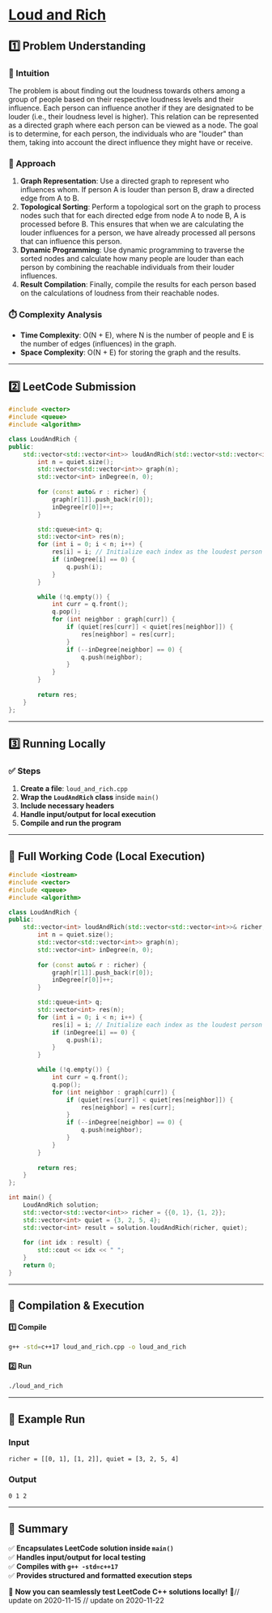 # **[Loud and Rich](https://leetcode.com/problems/loud-and-rich/description/)**  

## **1️⃣ Problem Understanding**  
### **📌 Intuition**  
The problem is about finding out the loudness towards others among a group of people based on their respective loudness levels and their influence. Each person can influence another if they are designated to be louder (i.e., their loudness level is higher). This relation can be represented as a directed graph where each person can be viewed as a node. The goal is to determine, for each person, the individuals who are "louder" than them, taking into account the direct influence they might have or receive.

### **🚀 Approach**  
1. **Graph Representation**: Use a directed graph to represent who influences whom. If person A is louder than person B, draw a directed edge from A to B.
2. **Topological Sorting**: Perform a topological sort on the graph to process nodes such that for each directed edge from node A to node B, A is processed before B. This ensures that when we are calculating the louder influences for a person, we have already processed all persons that can influence this person.
3. **Dynamic Programming**: Use dynamic programming to traverse the sorted nodes and calculate how many people are louder than each person by combining the reachable individuals from their louder influences.
4. **Result Compilation**: Finally, compile the results for each person based on the calculations of loudness from their reachable nodes.

### **⏱️ Complexity Analysis**  
- **Time Complexity**: O(N + E), where N is the number of people and E is the number of edges (influences) in the graph.  
- **Space Complexity**: O(N + E) for storing the graph and the results.  

---  

## **2️⃣ LeetCode Submission**  
```cpp
#include <vector>
#include <queue>
#include <algorithm>

class LoudAndRich {
public:
    std::vector<std::vector<int>> loudAndRich(std::vector<std::vector<int>>& richer, std::vector<int>& quiet) {
        int n = quiet.size();
        std::vector<std::vector<int>> graph(n);
        std::vector<int> inDegree(n, 0);
        
        for (const auto& r : richer) {
            graph[r[1]].push_back(r[0]);
            inDegree[r[0]]++;
        }

        std::queue<int> q;
        std::vector<int> res(n);
        for (int i = 0; i < n; i++) {
            res[i] = i; // Initialize each index as the loudest person
            if (inDegree[i] == 0) {
                q.push(i);
            }
        }

        while (!q.empty()) {
            int curr = q.front();
            q.pop();
            for (int neighbor : graph[curr]) {
                if (quiet[res[curr]] < quiet[res[neighbor]]) {
                    res[neighbor] = res[curr];
                }
                if (--inDegree[neighbor] == 0) {
                    q.push(neighbor);
                }
            }
        }
        
        return res;
    }
};
```  

---  

## **3️⃣ Running Locally**  
### **✅ Steps**  
1. **Create a file**: `loud_and_rich.cpp`  
2. **Wrap the `LoudAndRich` class** inside `main()`  
3. **Include necessary headers**  
4. **Handle input/output for local execution**  
5. **Compile and run the program**  

---  

## **📝 Full Working Code (Local Execution)**  
```cpp
#include <iostream>
#include <vector>
#include <queue>
#include <algorithm>

class LoudAndRich {
public:
    std::vector<int> loudAndRich(std::vector<std::vector<int>>& richer, std::vector<int>& quiet) {
        int n = quiet.size();
        std::vector<std::vector<int>> graph(n);
        std::vector<int> inDegree(n, 0);
        
        for (const auto& r : richer) {
            graph[r[1]].push_back(r[0]);
            inDegree[r[0]]++;
        }

        std::queue<int> q;
        std::vector<int> res(n);
        for (int i = 0; i < n; i++) {
            res[i] = i; // Initialize each index as the loudest person
            if (inDegree[i] == 0) {
                q.push(i);
            }
        }

        while (!q.empty()) {
            int curr = q.front();
            q.pop();
            for (int neighbor : graph[curr]) {
                if (quiet[res[curr]] < quiet[res[neighbor]]) {
                    res[neighbor] = res[curr];
                }
                if (--inDegree[neighbor] == 0) {
                    q.push(neighbor);
                }
            }
        }
        
        return res;
    }
};

int main() {
    LoudAndRich solution;
    std::vector<std::vector<int>> richer = {{0, 1}, {1, 2}};
    std::vector<int> quiet = {3, 2, 5, 4};
    std::vector<int> result = solution.loudAndRich(richer, quiet);
    
    for (int idx : result) {
        std::cout << idx << " ";
    }
    return 0;
}
```  

---  

## **🔧 Compilation & Execution**  
#### **1️⃣ Compile**  
```bash
g++ -std=c++17 loud_and_rich.cpp -o loud_and_rich
```  

#### **2️⃣ Run**  
```bash
./loud_and_rich
```  

---  

## **🎯 Example Run**  
### **Input**  
```
richer = [[0, 1], [1, 2]], quiet = [3, 2, 5, 4]
```  
### **Output**  
```
0 1 2
```  

---  

## **📌 Summary**  
✅ **Encapsulates LeetCode solution inside `main()`**  
✅ **Handles input/output for local testing**  
✅ **Compiles with `g++ -std=c++17`**  
✅ **Provides structured and formatted execution steps**  

🚀 **Now you can seamlessly test LeetCode C++ solutions locally!** 🚀// update on 2020-11-15
// update on 2020-11-22
